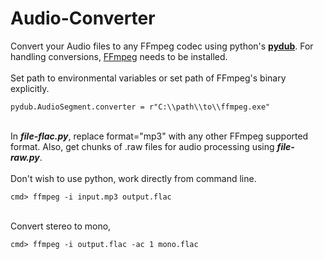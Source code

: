 # Audio-Converter
Convert your Audio files to any FFmpeg codec using python's <a href="https://github.com/jiaaro/pydub"><b>pydub</b></a>. For handling conversions, <a href="https://ffmpeg.zeranoe.com/">FFmpeg</a> needs to be installed.
<br /><br />
Set path to environmental variables or set path of FFmpeg's binary explicitly.<br />
````
pydub.AudioSegment.converter = r"C:\\path\\to\\ffmpeg.exe"
````
<br />
In <b><i>file-flac.py</b></i>, replace format="mp3" with any other FFmpeg supported format. Also, get chunks of .raw files for audio processing using <b><i>file-raw.py</b></i>.
<br /><br />
Don't wish to use python, work directly from command line.
<br />


````
cmd> ffmpeg -i input.mp3 output.flac
```` 

<br />
Convert stereo to mono,
<br />


````
cmd> ffmpeg -i output.flac -ac 1 mono.flac
````

